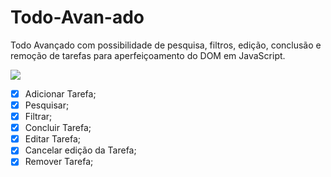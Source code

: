 # Todo-Avan-ado

Todo Avançado com possibilidade de pesquisa, filtros, edição, conclusão e remoção de tarefas para aperfeiçoamento do DOM em JavaScript.

![](TodoAvancado.png)

- [x] Adicionar Tarefa;
- [x] Pesquisar;
- [x] Filtrar;
- [x] Concluir Tarefa;
- [x] Editar Tarefa;
- [x] Cancelar edição da Tarefa;
- [x] Remover Tarefa;

